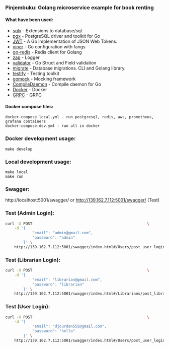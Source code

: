 ### Pinjembuku: Golang microservice example for book renting

#### What have been used:
* [sqlx](https://github.com/jmoiron/sqlx) - Extensions to database/sql.
* [pgx](https://github.com/jackc/pgx) - PostgreSQL driver and toolkit for Go
* [JWT]("https://github.com/golang-jwt/jwt") - A Go implementation of JSON Web Tokens.
* [viper](https://github.com/spf13/viper) - Go configuration with fangs
* [go-redis](https://github.com/go-redis/redis) - Redis client for Golang
* [zap](https://github.com/uber-go/zap) - Logger
* [validator](https://github.com/go-playground/validator) - Go Struct and Field validation
* [migrate](https://github.com/golang-migrate/migrate) - Database migrations. CLI and Golang library.
* [testify](https://github.com/stretchr/testify) - Testing toolkit
* [gomock](https://github.com/golang/mock) - Mocking framework
* [CompileDaemon](https://github.com/githubnemo/CompileDaemon) - Compile daemon for Go
* [Docker](https://www.docker.com/) - Docker
* [GRPC](https://grpc.io/) - GRPC

#### Docker compose files:
    docker-compose.local.yml - run postgresql, redis, aws, prometheus, grafana containers
    docker-compose.dev.yml - run all in docker

### Docker development usage:
    make develop

### Local development usage:
    make local
    make run

### Swagger:

http://localhost:5001/swagger/ or http://139.162.7.112:5001/swagger/ (Test)

### Test (Admin Login):

```sh
curl -X POST                                                   \
    -d '{
        	"email": "admin@gmail.com",
        	"password": "admin"
        }' \
    http://139.162.7.112:5001/swagger/index.html#/Users/post_user_login
```

### Test (Librarian Login):

```sh
curl -X POST                                                   \
    -d '{
        	"email": "librarian@gmail.com",
        	"password": "librarian"
        }' \
    http://139.162.7.112:5001/swagger/index.html#/Librarians/post_librarian_login
```

### Test (User Login):

```sh
curl -X POST                                                   \
    -d '{
        	"email": "djourdan555@gmail.com",
        	"password": "hello"
        }' \
    http://139.162.7.112:5001/swagger/index.html#/Users/post_user_login
```